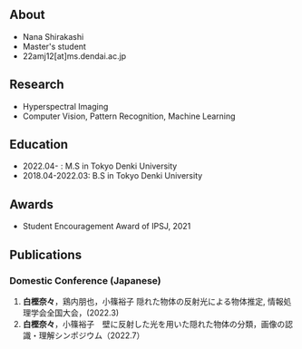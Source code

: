 ## About
- Nana Shirakashi
- Master's student
- 22amj12[at]ms.dendai.ac.jp


## Research
- Hyperspectral Imaging
- Computer Vision, Pattern Recognition, Machine Learning

## Education
- 2022.04- : M.S in Tokyo Denki University
- 2018.04-2022.03: B.S in Tokyo Denki University

## Awards
- Student Encouragement Award  of IPSJ, 2021


## Publications

### Domestic Conference (Japanese)
1. __白樫奈々__，鶏内朋也，小篠裕子 隠れた物体の反射光による物体推定, 情報処理学会全国大会，(2022.3)
2. __白樫奈々__，小篠裕子　壁に反射した光を用いた隠れた物体の分類，画像の認識・理解シンポジウム（2022.7）
